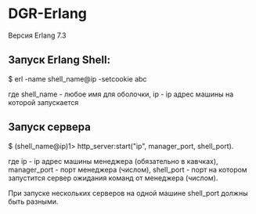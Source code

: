 DGR-Erlang
=======================

Версия Erlang 7.3

Запуск Erlang Shell:
----------------
$ erl -name shell_name@ip -setcookie abc

где shell_name - любое имя для оболочки, ip - ip адрес машины на которой запускается


Запуск сервера
----------------
$ (shell_name@ip)1> http_server:start("ip", manager_port, shell_port).

где ip - ip адрес машины менеджера (обязательно в кавчках), manager_port - порт менеджера (числом), shell_port - порт на котором запустится сервер ожидания команд от менеджера (числом).

При запуске нескольких серверов на одной машине shell_port должны быть разными.
